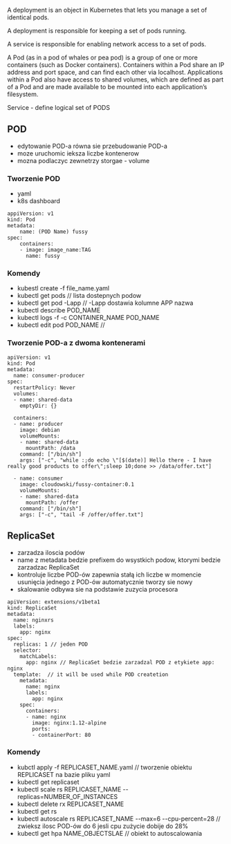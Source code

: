 A deployment is an object in Kubernetes that lets you manage a set of identical pods.

A deployment is responsible for keeping a set of pods running.

A service is responsible for enabling network access to a set of pods.

A Pod (as in a pod of whales or pea pod) is a group of one or more containers (such as Docker containers). Containers within a Pod share an IP address and port space, and can find each other via localhost.
Applications within a Pod also have access to shared volumes, which are defined as part of a Pod and are made available to be mounted into each application’s filesystem.

Service - define logical set of PODS

## POD

- edytowanie POD-a równa sie przebudowanie POD-a
- moze uruchomic ieksza liczbe kontenerow
- mozna podlaczyc zewnetrzy storgae - volume

### Tworzenie POD
- yaml
- k8s dashboard

````
appiVersion: v1
kind: Pod
metadata:
    name: (POD Name) fussy
spec:
    containers:
    - image: image_name:TAG
      name: fussy
````

### Komendy

- kubestl create -f file_name.yaml
- kubectl get pods // lista dostepnych podow
- kubectl get pod -Lapp // -Lapp dostawia kolumne APP nazwa
- kubectl describe POD_NAME
- kubectl logs -f -c CONTAINER_NAME POD_NAME
- kubectl edit pod POD_NAME // 



### Tworzenie POD-a z dwoma kontenerami 

````
apiVersion: v1
kind: Pod
metadata:
  name: consumer-producer
spec:
  restartPolicy: Never
  volumes:
  - name: shared-data
    emptyDir: {}

  containers:
  - name: producer
    image: debian
    volumeMounts:
    - name: shared-data
      mountPath: /data
    command: ["/bin/sh"]
    args: ["-c", "while :;do echo \"[$(date)] Hello there - I have really good products to offer\";sleep 10;done >> /data/offer.txt"]

  - name: consumer
    image: cloudowski/fussy-container:0.1
    volumeMounts:
    - name: shared-data
      mountPath: /offer
    command: ["/bin/sh"]
    args: ["-c", "tail -F /offer/offer.txt"]
````

## ReplicaSet
- zarzadza iloscia podów
- name z metadata bedzie prefixem do wsystkich podow, ktorymi bedzie zarzadzac ReplicaSet
- kontroluje liczbe POD-ów zapewnia stałą ich liczbe w momencie usunięcia jednego z POD-ów automatycznie tworzy sie nowy
- skalowanie odbywa sie na podstawie zuzycia procesora

````
apiVersion: extensions/v1beta1
kind: ReplicaSet
metadata:
  name: nginxrs
  labels:
    app: nginx
spec:
  replicas: 1 // jeden POD
  selector:
    matchLabels:
      app: nginx // ReplicaSet bedzie zarzadzal POD z etykiete app: nginx
  template:  // it will be used while POD createtion
    metadata:
      name: nginx
      labels:
        app: nginx
    spec:
      containers:
      - name: nginx
        image: nginx:1.12-alpine
        ports:
        - containerPort: 80
````

### Komendy

- kubctl apply -f REPLICASET_NAME.yaml // tworzenie obiektu REPLICASET na bazie pliku yaml
- kubectl get replicaset
- kubectl scale rs REPLICASET_NAME --replicas=NUMBER_OF_INSTANCES
- kubectl delete rx REPLICASET_NAME
- kubectl get rs
- kubectl autoscale rs REPLICASET_NAME --max=6 --cpu-percent=28  // zwieksz ilosc POD-ów do 6 jesli cpu zużycie dobije do 28%
- kubectl get hpa NAME_OBJECTSLAE // obiekt to autoscalowania




